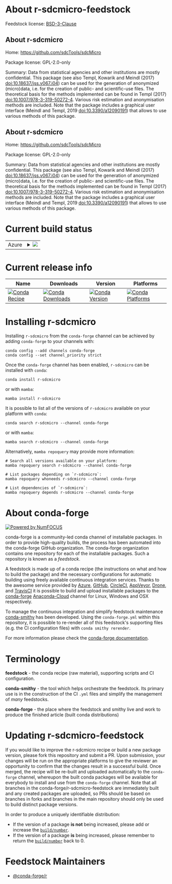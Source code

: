 About r-sdcmicro-feedstock
==========================

Feedstock license: [BSD-3-Clause](https://github.com/conda-forge/r-sdcmicro-feedstock/blob/main/LICENSE.txt)


About r-sdcmicro
----------------

Home: https://github.com/sdcTools/sdcMicro

Package license: GPL-2.0-only

Summary: Data from statistical agencies and other institutions are mostly confidential. This package (see also Templ, Kowarik and Meindl (2017) <doi:10.18637/jss.v067.i04>) can be used for the generation of anonymized (micro)data, i.e. for the creation of public- and scientific-use files. The theoretical basis for the methods implemented can be found in Templ (2017) <doi:10.1007/978-3-319-50272-4>. Various risk estimation and anonymisation methods are included. Note that the package includes a graphical user interface (Meindl and Templ, 2019 <doi:10.3390/a12090191>) that allows to use various methods of this package.

About r-sdcmicro
----------------

Home: https://github.com/sdcTools/sdcMicro

Package license: GPL-2.0-only

Summary: Data from statistical agencies and other institutions are mostly confidential. This package (see also Templ, Kowarik and Meindl (2017) <doi:10.18637/jss.v067.i04>) can be used for the generation of anonymized (micro)data, i.e. for the creation of public- and scientific-use files. The theoretical basis for the methods implemented can be found in Templ (2017) <doi:10.1007/978-3-319-50272-4>. Various risk estimation and anonymisation methods are included. Note that the package includes a graphical user interface (Meindl and Templ, 2019 <doi:10.3390/a12090191>) that allows to use various methods of this package.

Current build status
====================


<table>
    
  <tr>
    <td>Azure</td>
    <td>
      <details>
        <summary>
          <a href="https://dev.azure.com/conda-forge/feedstock-builds/_build/latest?definitionId=15005&branchName=main">
            <img src="https://dev.azure.com/conda-forge/feedstock-builds/_apis/build/status/r-sdcmicro-feedstock?branchName=main">
          </a>
        </summary>
        <table>
          <thead><tr><th>Variant</th><th>Status</th></tr></thead>
          <tbody><tr>
              <td>linux_64_r_base4.2</td>
              <td>
                <a href="https://dev.azure.com/conda-forge/feedstock-builds/_build/latest?definitionId=15005&branchName=main">
                  <img src="https://dev.azure.com/conda-forge/feedstock-builds/_apis/build/status/r-sdcmicro-feedstock?branchName=main&jobName=linux&configuration=linux%20linux_64_r_base4.2" alt="variant">
                </a>
              </td>
            </tr><tr>
              <td>linux_64_r_base4.3</td>
              <td>
                <a href="https://dev.azure.com/conda-forge/feedstock-builds/_build/latest?definitionId=15005&branchName=main">
                  <img src="https://dev.azure.com/conda-forge/feedstock-builds/_apis/build/status/r-sdcmicro-feedstock?branchName=main&jobName=linux&configuration=linux%20linux_64_r_base4.3" alt="variant">
                </a>
              </td>
            </tr><tr>
              <td>osx_64_r_base4.2</td>
              <td>
                <a href="https://dev.azure.com/conda-forge/feedstock-builds/_build/latest?definitionId=15005&branchName=main">
                  <img src="https://dev.azure.com/conda-forge/feedstock-builds/_apis/build/status/r-sdcmicro-feedstock?branchName=main&jobName=osx&configuration=osx%20osx_64_r_base4.2" alt="variant">
                </a>
              </td>
            </tr><tr>
              <td>osx_64_r_base4.3</td>
              <td>
                <a href="https://dev.azure.com/conda-forge/feedstock-builds/_build/latest?definitionId=15005&branchName=main">
                  <img src="https://dev.azure.com/conda-forge/feedstock-builds/_apis/build/status/r-sdcmicro-feedstock?branchName=main&jobName=osx&configuration=osx%20osx_64_r_base4.3" alt="variant">
                </a>
              </td>
            </tr><tr>
              <td>win_64</td>
              <td>
                <a href="https://dev.azure.com/conda-forge/feedstock-builds/_build/latest?definitionId=15005&branchName=main">
                  <img src="https://dev.azure.com/conda-forge/feedstock-builds/_apis/build/status/r-sdcmicro-feedstock?branchName=main&jobName=win&configuration=win%20win_64_" alt="variant">
                </a>
              </td>
            </tr>
          </tbody>
        </table>
      </details>
    </td>
  </tr>
</table>

Current release info
====================

| Name | Downloads | Version | Platforms |
| --- | --- | --- | --- |
| [![Conda Recipe](https://img.shields.io/badge/recipe-r--sdcmicro-green.svg)](https://anaconda.org/conda-forge/r-sdcmicro) | [![Conda Downloads](https://img.shields.io/conda/dn/conda-forge/r-sdcmicro.svg)](https://anaconda.org/conda-forge/r-sdcmicro) | [![Conda Version](https://img.shields.io/conda/vn/conda-forge/r-sdcmicro.svg)](https://anaconda.org/conda-forge/r-sdcmicro) | [![Conda Platforms](https://img.shields.io/conda/pn/conda-forge/r-sdcmicro.svg)](https://anaconda.org/conda-forge/r-sdcmicro) |

Installing r-sdcmicro
=====================

Installing `r-sdcmicro` from the `conda-forge` channel can be achieved by adding `conda-forge` to your channels with:

```
conda config --add channels conda-forge
conda config --set channel_priority strict
```

Once the `conda-forge` channel has been enabled, `r-sdcmicro` can be installed with `conda`:

```
conda install r-sdcmicro
```

or with `mamba`:

```
mamba install r-sdcmicro
```

It is possible to list all of the versions of `r-sdcmicro` available on your platform with `conda`:

```
conda search r-sdcmicro --channel conda-forge
```

or with `mamba`:

```
mamba search r-sdcmicro --channel conda-forge
```

Alternatively, `mamba repoquery` may provide more information:

```
# Search all versions available on your platform:
mamba repoquery search r-sdcmicro --channel conda-forge

# List packages depending on `r-sdcmicro`:
mamba repoquery whoneeds r-sdcmicro --channel conda-forge

# List dependencies of `r-sdcmicro`:
mamba repoquery depends r-sdcmicro --channel conda-forge
```


About conda-forge
=================

[![Powered by
NumFOCUS](https://img.shields.io/badge/powered%20by-NumFOCUS-orange.svg?style=flat&colorA=E1523D&colorB=007D8A)](https://numfocus.org)

conda-forge is a community-led conda channel of installable packages.
In order to provide high-quality builds, the process has been automated into the
conda-forge GitHub organization. The conda-forge organization contains one repository
for each of the installable packages. Such a repository is known as a *feedstock*.

A feedstock is made up of a conda recipe (the instructions on what and how to build
the package) and the necessary configurations for automatic building using freely
available continuous integration services. Thanks to the awesome service provided by
[Azure](https://azure.microsoft.com/en-us/services/devops/), [GitHub](https://github.com/),
[CircleCI](https://circleci.com/), [AppVeyor](https://www.appveyor.com/),
[Drone](https://cloud.drone.io/welcome), and [TravisCI](https://travis-ci.com/)
it is possible to build and upload installable packages to the
[conda-forge](https://anaconda.org/conda-forge) [Anaconda-Cloud](https://anaconda.org/)
channel for Linux, Windows and OSX respectively.

To manage the continuous integration and simplify feedstock maintenance
[conda-smithy](https://github.com/conda-forge/conda-smithy) has been developed.
Using the ``conda-forge.yml`` within this repository, it is possible to re-render all of
this feedstock's supporting files (e.g. the CI configuration files) with ``conda smithy rerender``.

For more information please check the [conda-forge documentation](https://conda-forge.org/docs/).

Terminology
===========

**feedstock** - the conda recipe (raw material), supporting scripts and CI configuration.

**conda-smithy** - the tool which helps orchestrate the feedstock.
                   Its primary use is in the construction of the CI ``.yml`` files
                   and simplify the management of *many* feedstocks.

**conda-forge** - the place where the feedstock and smithy live and work to
                  produce the finished article (built conda distributions)


Updating r-sdcmicro-feedstock
=============================

If you would like to improve the r-sdcmicro recipe or build a new
package version, please fork this repository and submit a PR. Upon submission,
your changes will be run on the appropriate platforms to give the reviewer an
opportunity to confirm that the changes result in a successful build. Once
merged, the recipe will be re-built and uploaded automatically to the
`conda-forge` channel, whereupon the built conda packages will be available for
everybody to install and use from the `conda-forge` channel.
Note that all branches in the conda-forge/r-sdcmicro-feedstock are
immediately built and any created packages are uploaded, so PRs should be based
on branches in forks and branches in the main repository should only be used to
build distinct package versions.

In order to produce a uniquely identifiable distribution:
 * If the version of a package **is not** being increased, please add or increase
   the [``build/number``](https://docs.conda.io/projects/conda-build/en/latest/resources/define-metadata.html#build-number-and-string).
 * If the version of a package **is** being increased, please remember to return
   the [``build/number``](https://docs.conda.io/projects/conda-build/en/latest/resources/define-metadata.html#build-number-and-string)
   back to 0.

Feedstock Maintainers
=====================

* [@conda-forge/r](https://github.com/conda-forge/r/)

